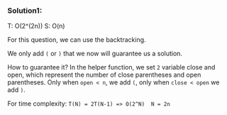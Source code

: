 ### Solution1: 
T: O(2^(2n)) S: O(n)

For this question, we can use the backtracking. 

We only add `(` or `)` that we now will guarantee us a solution.

How to guarantee it? In the helper function, we set `2` variable close and open, which represent the number of close parentheses and open parentheses. Only when `open < n`, we add `(`, only when `close < open` we add `)`.

For time complexity:
`T(N) = 2T(N-1) => O(2^N)  N = 2n`